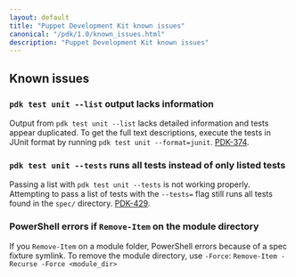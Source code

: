 ```yaml
---
layout: default
title: "Puppet Development Kit known issues"
canonical: "/pdk/1.0/known_issues.html"
description: "Puppet Development Kit known issues"
---
```


## Known issues

### `pdk test unit --list` output lacks information

Output from `pdk test unit --list` lacks detailed information and tests appear duplicated. To get the full text descriptions, execute the tests in JUnit format by running `pdk test unit --format=junit`. [PDK-374](https://tickets.puppetlabs.com/browse/PDK-374).

### `pdk test unit --tests` runs all tests instead of only listed tests

Passing a list with `pdk test unit --tests` is not working properly. Attempting to pass a list of tests with the `--tests=` flag still runs all tests found in the `spec/` directory. [PDK-429](https://tickets.puppetlabs.com/browse/PDK-429).

### PowerShell errors if `Remove-Item` on the module directory

If you `Remove-Item` on a module folder, PowerShell errors because of a spec fixture symlink. To remove the module directory, use `-Force`: `Remove-Item -Recurse -Force <module_dir>` <!--SDK-316-->

